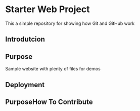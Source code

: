 # Starter Web Project

This a simple repository for showing how Git and GitHub work

## Introdutcion

## Purpose

Sample website with plenty of files for demos

## Deployment

## PurposeHow To Contribute